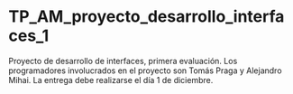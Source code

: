 # TP_AM_proyecto_desarrollo_interfaces_1
Proyecto de desarrollo de interfaces, primera evaluación. Los programadores involucrados en el proyecto son Tomás Praga y Alejandro Mihai. La entrega debe realizarse el día 1 de diciembre.
